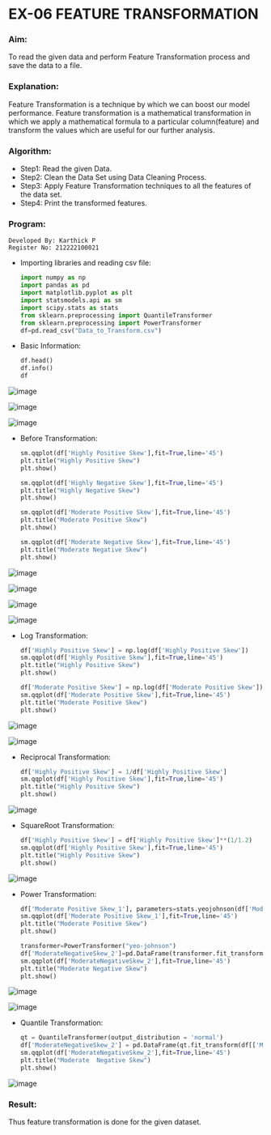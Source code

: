 # EX-06 FEATURE TRANSFORMATION
### Aim:
To read the given data and perform Feature Transformation process and save the data to a file.
### Explanation:
Feature Transformation is a technique by which we can boost our model performance. Feature transformation is a mathematical transformation in which we apply a mathematical formula to a particular column(feature) and transform the values which are useful for our further analysis.
### Algorithm:
- Step1: Read the given Data.
- Step2: Clean the Data Set using Data Cleaning Process.
- Step3: Apply Feature Transformation techniques to all the features of the data set.
- Step4: Print the transformed features.
### Program:
```
Developed By: Karthick P
Register No: 212222100021
```
- Importing libraries and reading csv file:
  ```Python
  import numpy as np
  import pandas as pd
  import matplotlib.pyplot as plt
  import statsmodels.api as sm
  import scipy.stats as stats
  from sklearn.preprocessing import QuantileTransformer
  from sklearn.preprocessing import PowerTransformer
  df=pd.read_csv("Data_to_Transform.csv")
  ```
- Basic Information:
  ```Python
  df.head()
  df.info()
  df
  ```
![image](https://github.com/Vasanthamukilan/ODD2023-Datascience-Ex06/assets/119559694/a3303641-c88a-4d3c-af14-02bfd504ddf9)

![image](https://github.com/Vasanthamukilan/ODD2023-Datascience-Ex06/assets/119559694/977c2604-94eb-4f85-9ae8-871dccdcd504)

![image](https://github.com/Vasanthamukilan/ODD2023-Datascience-Ex06/assets/119559694/a835d5a0-f8e9-439d-93ad-a26020a11d09)


- Before Transformation:
  ```Python
  sm.qqplot(df['Highly Positive Skew'],fit=True,line='45')
  plt.title("Highly Positive Skew")
  plt.show()

  sm.qqplot(df['Highly Negative Skew'],fit=True,line='45')
  plt.title("Highly Negative Skew")
  plt.show()

  sm.qqplot(df['Moderate Positive Skew'],fit=True,line='45')
  plt.title("Moderate Positive Skew")
  plt.show()

  sm.qqplot(df['Moderate Negative Skew'],fit=True,line='45')
  plt.title("Moderate Negative Skew")
  plt.show()
  ```
 ![image](https://github.com/Vasanthamukilan/ODD2023-Datascience-Ex06/assets/119559694/0544edf9-26a4-4b07-8819-f73677c3cb6d)

![image](https://github.com/Vasanthamukilan/ODD2023-Datascience-Ex06/assets/119559694/8e09d6e0-d6c4-44e5-b80e-52ed11a05998)

![image](https://github.com/Vasanthamukilan/ODD2023-Datascience-Ex06/assets/119559694/31e2279d-2003-456c-97f3-d8f222146a0c)

![image](https://github.com/Vasanthamukilan/ODD2023-Datascience-Ex06/assets/119559694/96e5e493-6009-4d85-8169-e71e2a7505b6)



- Log Transformation:
  ```Python
  df['Highly Positive Skew'] = np.log(df['Highly Positive Skew'])
  sm.qqplot(df['Highly Positive Skew'],fit=True,line='45')
  plt.title("Highly Positive Skew")
  plt.show()
  
  df['Moderate Positive Skew'] = np.log(df['Moderate Positive Skew'])
  sm.qqplot(df['Moderate Positive Skew'],fit=True,line='45')
  plt.title("Moderate Positive Skew")
  plt.show()
  ```
![image](https://github.com/Vasanthamukilan/ODD2023-Datascience-Ex06/assets/119559694/582261b8-d88c-4a72-b566-84c1202f1d5a)
  
![image](https://github.com/Vasanthamukilan/ODD2023-Datascience-Ex06/assets/119559694/3a0c6599-8931-4e15-b44e-5394e5e93582)



- Reciprocal Transformation:
  ```Python
  df['Highly Positive Skew'] = 1/df['Highly Positive Skew']
  sm.qqplot(df['Highly Positive Skew'],fit=True,line='45')
  plt.title("Highly Positive Skew")
  plt.show()
  ```
![image](https://github.com/Vasanthamukilan/ODD2023-Datascience-Ex06/assets/119559694/41739d51-5e74-4727-87a1-737da52998c9)



- SquareRoot Transformation:
  ```Python
  df['Highly Positive Skew'] = df['Highly Positive Skew']**(1/1.2)
  sm.qqplot(df['Highly Positive Skew'],fit=True,line='45')
  plt.title("Highly Positive Skew")
  plt.show()
  ```

![image](https://github.com/Vasanthamukilan/ODD2023-Datascience-Ex06/assets/119559694/3043ecf4-cc23-4a16-86cd-545e57fe4b9d)


- Power Transformation:
  ```Python
  df['Moderate Positive Skew_1'], parameters=stats.yeojohnson(df['Moderate Positive Skew'])
  sm.qqplot(df['Moderate Positive Skew_1'],fit=True,line='45')
  plt.title("Moderate Positive Skew")
  plt.show()

  transformer=PowerTransformer("yeo-johnson")
  df['ModerateNegativeSkew_2']=pd.DataFrame(transformer.fit_transform(df[['Moderate Negative Skew']]))
  sm.qqplot(df['ModerateNegativeSkew_2'],fit=True,line='45')
  plt.title("Moderate Negative Skew")
  plt.show()
  ```
![image](https://github.com/Vasanthamukilan/ODD2023-Datascience-Ex06/assets/119559694/6f508b24-5063-499d-83fb-787722e1905b)


![image](https://github.com/Vasanthamukilan/ODD2023-Datascience-Ex06/assets/119559694/8f378cbf-bf0e-4324-ac23-b17f6506133f)

  
- Quantile Transformation:
  ```Python
  qt = QuantileTransformer(output_distribution = 'normal')
  df['ModerateNegativeSkew_2'] = pd.DataFrame(qt.fit_transform(df[['Moderate Negative Skew']]))
  sm.qqplot(df['ModerateNegativeSkew_2'],fit=True,line='45')
  plt.title("Moderate  Negative Skew")
  plt.show()
  ```
![image](https://github.com/Vasanthamukilan/ODD2023-Datascience-Ex06/assets/119559694/f96ca37d-3a43-4b47-8d64-7ef88d82bbc8)


### Result:  
Thus feature transformation is done for the given dataset.
